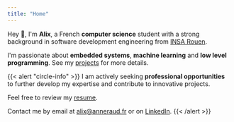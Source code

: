 ```yaml
---
title: "Home"
---
```


Hey 👋, I'm **Alix**, a French **computer science** student with a strong background in software development engineering from [INSA Rouen](https://www.insa-rouen.fr).

I'm passionate about **embedded systems**, **machine learning** and **low level programming**. See my [projects](/projects) for more details.

{{< alert "circle-info" >}}
I am actively seeking **professional opportunities** to further develop my expertise and contribute to innovative projects.

Feel free to review my [resume](/resume/).

Contact me by email at [alix@anneraud.fr](mailto:alix@anneraud.fr) or on [LinkedIn](https://www.linkedin.com/in/alix-anneraud/).
{{< /alert >}}
